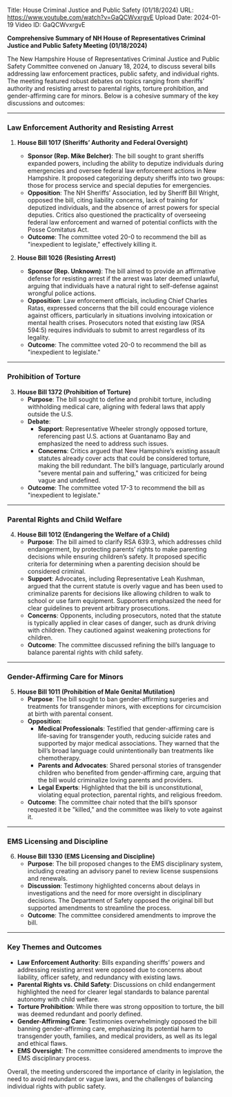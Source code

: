 Title: House Criminal Justice and Public Safety (01/18/2024)
URL: https://www.youtube.com/watch?v=GaQCWvxrgvE
Upload Date: 2024-01-19
Video ID: GaQCWvxrgvE

**Comprehensive Summary of NH House of Representatives Criminal Justice and Public Safety Meeting (01/18/2024)**

The New Hampshire House of Representatives Criminal Justice and Public Safety Committee convened on January 18, 2024, to discuss several bills addressing law enforcement practices, public safety, and individual rights. The meeting featured robust debates on topics ranging from sheriffs’ authority and resisting arrest to parental rights, torture prohibition, and gender-affirming care for minors. Below is a cohesive summary of the key discussions and outcomes:

---

### **Law Enforcement Authority and Resisting Arrest**
1. **House Bill 1017 (Sheriffs’ Authority and Federal Oversight)**  
   - **Sponsor (Rep. Mike Belcher)**: The bill sought to grant sheriffs expanded powers, including the ability to deputize individuals during emergencies and oversee federal law enforcement actions in New Hampshire. It proposed categorizing deputy sheriffs into two groups: those for process service and special deputies for emergencies.  
   - **Opposition**: The NH Sheriffs’ Association, led by Sheriff Bill Wright, opposed the bill, citing liability concerns, lack of training for deputized individuals, and the absence of arrest powers for special deputies. Critics also questioned the practicality of overseeing federal law enforcement and warned of potential conflicts with the Posse Comitatus Act.  
   - **Outcome**: The committee voted 20-0 to recommend the bill as "inexpedient to legislate," effectively killing it.

2. **House Bill 1026 (Resisting Arrest)**  
   - **Sponsor (Rep. Unknown)**: The bill aimed to provide an affirmative defense for resisting arrest if the arrest was later deemed unlawful, arguing that individuals have a natural right to self-defense against wrongful police actions.  
   - **Opposition**: Law enforcement officials, including Chief Charles Ratas, expressed concerns that the bill could encourage violence against officers, particularly in situations involving intoxication or mental health crises. Prosecutors noted that existing law (RSA 594:5) requires individuals to submit to arrest regardless of its legality.  
   - **Outcome**: The committee voted 20-0 to recommend the bill as "inexpedient to legislate."

---

### **Prohibition of Torture**
3. **House Bill 1372 (Prohibition of Torture)**  
   - **Purpose**: The bill sought to define and prohibit torture, including withholding medical care, aligning with federal laws that apply outside the U.S.  
   - **Debate**:  
     - **Support**: Representative Wheeler strongly opposed torture, referencing past U.S. actions at Guantanamo Bay and emphasized the need to address such issues.  
     - **Concerns**: Critics argued that New Hampshire’s existing assault statutes already cover acts that could be considered torture, making the bill redundant. The bill’s language, particularly around "severe mental pain and suffering," was criticized for being vague and undefined.  
   - **Outcome**: The committee voted 17-3 to recommend the bill as "inexpedient to legislate."

---

### **Parental Rights and Child Welfare**
4. **House Bill 1012 (Endangering the Welfare of a Child)**  
   - **Purpose**: The bill aimed to clarify RSA 639:3, which addresses child endangerment, by protecting parents’ rights to make parenting decisions while ensuring children’s safety. It proposed specific criteria for determining when a parenting decision should be considered criminal.  
   - **Support**: Advocates, including Representative Leah Kushman, argued that the current statute is overly vague and has been used to criminalize parents for decisions like allowing children to walk to school or use farm equipment. Supporters emphasized the need for clear guidelines to prevent arbitrary prosecutions.  
   - **Concerns**: Opponents, including prosecutors, noted that the statute is typically applied in clear cases of danger, such as drunk driving with children. They cautioned against weakening protections for children.  
   - **Outcome**: The committee discussed refining the bill’s language to balance parental rights with child safety.

---

### **Gender-Affirming Care for Minors**
5. **House Bill 1011 (Prohibition of Male Genital Mutilation)**  
   - **Purpose**: The bill sought to ban gender-affirming surgeries and treatments for transgender minors, with exceptions for circumcision at birth with parental consent.  
   - **Opposition**:  
     - **Medical Professionals**: Testified that gender-affirming care is life-saving for transgender youth, reducing suicide rates and supported by major medical associations. They warned that the bill’s broad language could unintentionally ban treatments like chemotherapy.  
     - **Parents and Advocates**: Shared personal stories of transgender children who benefited from gender-affirming care, arguing that the bill would criminalize loving parents and providers.  
     - **Legal Experts**: Highlighted that the bill is unconstitutional, violating equal protection, parental rights, and religious freedom.  
   - **Outcome**: The committee chair noted that the bill’s sponsor requested it be "killed," and the committee was likely to vote against it.

---

### **EMS Licensing and Discipline**
6. **House Bill 1330 (EMS Licensing and Discipline)**  
   - **Purpose**: The bill proposed changes to the EMS disciplinary system, including creating an advisory panel to review license suspensions and renewals.  
   - **Discussion**: Testimony highlighted concerns about delays in investigations and the need for more oversight in disciplinary decisions. The Department of Safety opposed the original bill but supported amendments to streamline the process.  
   - **Outcome**: The committee considered amendments to improve the bill.

---

### **Key Themes and Outcomes**
- **Law Enforcement Authority**: Bills expanding sheriffs’ powers and addressing resisting arrest were opposed due to concerns about liability, officer safety, and redundancy with existing laws.  
- **Parental Rights vs. Child Safety**: Discussions on child endangerment highlighted the need for clearer legal standards to balance parental autonomy with child welfare.  
- **Torture Prohibition**: While there was strong opposition to torture, the bill was deemed redundant and poorly defined.  
- **Gender-Affirming Care**: Testimonies overwhelmingly opposed the bill banning gender-affirming care, emphasizing its potential harm to transgender youth, families, and medical providers, as well as its legal and ethical flaws.  
- **EMS Oversight**: The committee considered amendments to improve the EMS disciplinary process.

Overall, the meeting underscored the importance of clarity in legislation, the need to avoid redundant or vague laws, and the challenges of balancing individual rights with public safety.